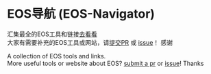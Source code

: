 # EOS导航 (EOS-Navigator)

汇集最全的EOS工具和链接[去看看](https://tp-lab.github.io/EOS-Navigator/)
<br>
大家有需要补充的EOS工具或网站，请[提交PR](https://github.com/TP-Lab/EOS-Navigator/pulls) 或 [issue](https://github.com/TP-Lab/EOS-Navigator/issues/new)！ 感谢







A collection of EOS tools and links.
<br>
More useful tools or website about EOS?  [submit a pr](https://github.com/TP-Lab/EOS-Navigator/pulls) or [issue](https://github.com/TP-Lab/EOS-Navigator/issues/new)! Thanks
